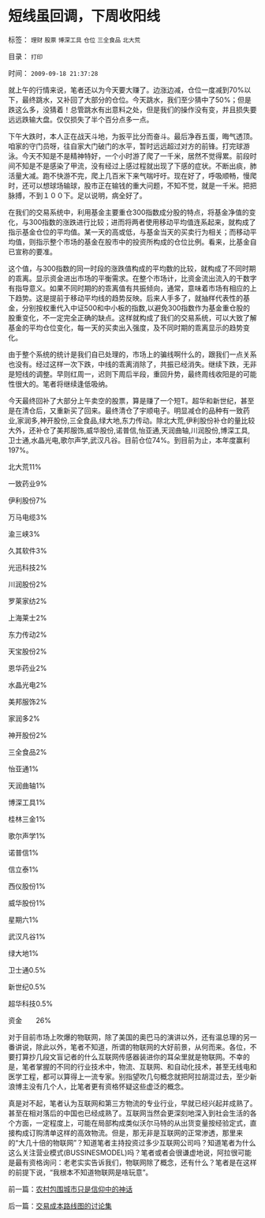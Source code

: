 # 短线虽回调，下周收阳线

标签： `理财` `股票` `博深工具` `仓位` `三全食品` `北大荒` 

目录： `打印`

时间： `2009-09-18 21:37:28`

就上午的行情来说，笔者还以为今天要大赚了。边涨边减，仓位一度减到70%以下，最终跳水，又补回了大部分的仓位。今天跳水，我们至少猜中了50%；但是跌这么多，没猜着！总管跳水有出意料之处，但是我们的操作没有变，并且损失要远远跌输大盘。仅仅损失了半个百分点多一点。

下午大跌时，本人正在战天斗地，为扳平比分而奋斗。最后净吞五蛋，晦气透顶。咱家的守门员呀，往自家大门破门的水平，暂时远远超过对方的前锋。打完球游泳。今天不知是不是精神特好，一个小时游了爬了一千米，居然不觉得累。前段时间不知是不是感染了甲流，没有经过上感过程就出现了下感的症状。不断出痰，肺活量大减。跑不快游不完，爬上几百米下来气喘吁吁。现在好了，呼吸顺畅，慢爬时，还可以想球场输球，股市正在输钱的重大问题，不知不觉，就是一千米。把把脉搏，不到１００下。足以说明，病全好了。

在我们的交易系统中，利用基金主要重仓300指数成分股的特点，将基金净值的变化，与300指数的涨跌进行比较；进而将两者使用移动平均值连系起来，就构成了指示基金仓位的平均值。某一天的高或低，与基金当天的买卖行为相关；而移动平均值，则指示整个市场的基金在股市中的投资所构成的仓位比例。看来，比基金自已宣称的要准。

这个值，与300指数的同一时段的涨跌值构成的平均数的比较，就构成了不同时期的乖离。显示资金进出市场的平衡需求。在整个市场计，比资金流出流入的干数字有指导意义。如果不同时期的的乖离值有共振倾向，通常，意味着市场有相应的上下趋势。这是提前于移动平均线的趋势反映。后来人手多了，就抽样代表性的基金，分别按权重代入中证500和中小板的指数,以避免300指数作为基金重仓股的股重变化，不一定完全正确的缺点。这样就构成了我们的交易系统，可以大致了解基金的平均仓位变化，每一天的买卖出入强度，及不同时期的乖离显示的趋势变化。

由于整个系统的统计是我们自已处理的，市场上的骗线啊什么的，跟我们一点关系也没有。经过这样一次下跌，中线的乖离消除了，共振已经消失。继续下跌，无非是短线的调整。早则红周一，迟则下周后半段，重回升势，最终周线收阳是的可能性很大的。笔者将继续逢低吸纳。

今天最终回补了大部分上午卖空的股票，算是赚了一个短T。超华和新世纪，甚至是在清仓后，又重新买了回来。最终清仓了宇顺电子。明显减仓的品种有一致药业,家润多,神开股份,三全食品,绿大地,东力传动。除北大荒,伊利股份补仓的量比较大外，还补仓了美邦服饰,威华股份,诺普信,怡亚通,天润曲轴,川润股份,博深工具,卫士通,水晶光电,歌尔声学,武汉凡谷。目前仓位74%。到目前为止，本年度赢利197%。

北大荒11%

一致药业9%

伊利股份7%

万马电缆3%

渝三峡3%

久其软件3%

光迅科技2%

川润股份2%

罗莱家纺2%

上海莱士2%

东力传动2%

天宝股份2%

恩华药业2%

水晶光电2%

美邦服饰2%

家润多2%

神开股份2%

三全食品2%

怡亚通1%

天润曲轴1%

博深工具1%

桂林三金1%

歌尔声学1%

诺普信1%

信立泰1%

西仪股份1%

威华股份1%

星期六1%

武汉凡谷1%

绿大地1%

卫士通0.5%

新世纪0.5%

超华科技0.5%

资金　　26%

对于目前市场上吹爆的物联网，除了美国的奥巴马的演讲以外，还有温总理的另一番讲说，除此以外，笔者不知道，所谓的物联网的大好前景，从何而来。各位，不要打算抄几段文盲记者的什么互联网传感器装进你的耳朵里就是物联网。不幸的是，笔者掌握的不同的行业技术中，物流、互联网、和自动化技术，甚至无线电和医学工程，都可以算得上一流专家。别指望吹几句概念就把阿拉胡混过去，至少新浪博主没有几个人，比笔者更有资格怀疑这些虚泛的概念。

真是对不起，笔者认为互联网和第三方物流的专业行业，早就已经兴起并成熟了。甚至在相对落后的中国也已经成熟了。互联网当然会更深刻地深入到社会生活的各个方面，一定程度上，可能在局部构成类似沃尔马特的从出货变量按经验定式，直接构成订购清单这样的高效物流。但是，那无非是互联网的正常渗透，那里来的“大几十倍的物联网”？知道笔者主持投资过多少互联网公司吗？知道笔者为什么这么关注营业模式(BUSSINESMODEL)吗？笔者或者会很谦虚地说，阿拉很可能是最有资格询问：老老实实告诉我们，物联网除了概念，还有什么？笔者是在这样的前提下说，“我根本不知道物联网是啥玩意”。



前一篇：[农村包围城市只是信仰中的神话](../../../2009/9/18/农村包围城市只是信仰中的神话.md)

后一篇：[交易成本路线图的讨论集](../../../2009/9/18/交易成本路线图的讨论集.md)